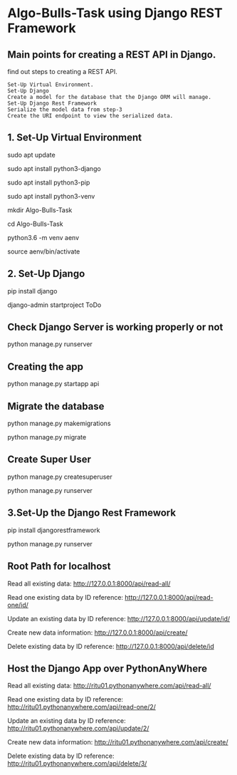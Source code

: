 # Algo-Bulls-Task using Django REST Framework

## Main points for creating a REST API in Django.

 find out steps to creating a REST API.

    Set-Up Virtual Environment.
    Set-Up Django
    Create a model for the database that the Django ORM will manage.
    Set-Up Django Rest Framework
    Serialize the model data from step-3
    Create the URI endpoint to view the serialized data.

## 1. Set-Up Virtual Environment

sudo apt update

sudo apt install python3-django

sudo apt install python3-pip

sudo apt install python3-venv

mkdir Algo-Bulls-Task

cd Algo-Bulls-Task

python3.6 -m venv aenv

source aenv/bin/activate

## 2. Set-Up Django

pip install django

django-admin startproject ToDo

## Check Django Server is working properly or not

python manage.py runserver

## Creating the app

python manage.py startapp api

## Migrate the database

python manage.py makemigrations

python manage.py migrate

## Create Super User

python manage.py createsuperuser

python manage.py runserver

## 3.Set-Up the Django Rest Framework

pip install djangorestframework

python manage.py runserver

## Root Path for localhost

Read all existing data: http://127.0.0.1:8000/api/read-all/

Read one existing data by ID reference: http://127.0.0.1:8000/api/read-one/id/

Update an existing data by ID reference: http://127.0.0.1:8000/api/update/id/

Create new data information: http://127.0.0.1:8000/api/create/

Delete existing data by ID reference: http://127.0.0.1:8000/api/delete/id

## Host the Django App over PythonAnyWhere

Read all existing data: http://ritu01.pythonanywhere.com/api/read-all/

Read one existing data by ID reference: http://ritu01.pythonanywhere.com/api/read-one/2/

Update an existing data by ID reference: http://ritu01.pythonanywhere.com/api/update/2/

Create new data information: http://ritu01.pythonanywhere.com/api/create/

Delete existing data by ID reference: http://ritu01.pythonanywhere.com/api/delete/3/
